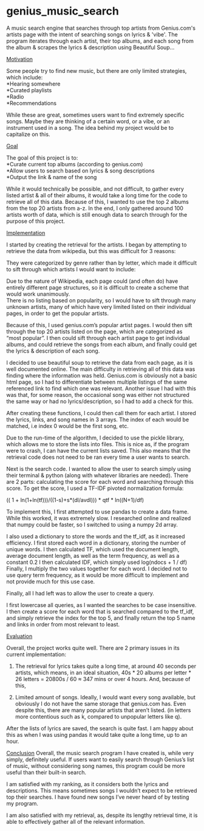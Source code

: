 # genius_music_search
A music search engine that searches through top artists from Genius.com's artists page with the intent of searching songs on lyrics &amp; 'vibe'. The program iterates through each artist, their top albums, and each song from the album &amp; scrapes the lyrics &amp; description using Beautiful Soup...  

<ins> Motivation </ins>

Some people try to find new music, but there are only limited strategies, which include:  
*Hearing somewhere  
*Curated playlists  
*Radio  
*Recommendations  

While these are great, sometimes users want to find extremely specific songs. Maybe they are thinking of a certain word, or a vibe, or an instrument used in a song. The idea behind my project would be to capitalize on this.  

<ins>Goal</ins>  

The goal of this project is to:  
*Curate current top albums (according to genius.com)  
*Allow users to search based on lyrics & song descriptions  
*Output the link & name of the song  

While it would technically be possible, and not difficult, to gather every listed artist & all of their albums, it would take a long time for the code to retrieve all of this data. Because of this, I wanted to use the top 2 albums from the top 20 artists from a-z. In the end, I only gathered around 100 artists worth of data, which is still enough data to search through for the purpose of this project.  

<ins>Implementation</ins>  

I started by creating the retrieval for the artists. I began by attempting to retrieve the data from wikipedia, but this was difficult for 3 reasons:  

They were categorized by genre rather than by letter, which made it difficult to sift through which artists I would want to include:  

Due to the nature of Wikipedia, each page could (and often do) have entirely different page structures, so it is difficult to create a scheme that would work unanimously.  
There is no listing based on popularity, so I would have to sift through many unknown artists, many of which have very limited listed on their individual pages, in order to get the popular artists.  

Because of this, I used genius.com’s popular artist pages. I would then sift through the top 20 artists listed on the page, which are categorized as “most popular”. I then could sift through each artist page to get individual albums, and could retrieve the songs from each album, and finally could get the lyrics & description of each song.   

I decided to use beautiful soup to retrieve the data from each page, as it is well documented online. The main difficulty in retrieving all of this data was finding where the information was held. Genius.com is obviously not a basic html page, so I had to differentiate between multiple listings of the same referenced link to find which one was relevant. Another issue I had with this was that, for some reason, the occasional song was either not structured the same way or had no lyrics/description, so I had to add a check for this.  

After creating these functions, I could then call them for each artist. I stored the lyrics, links, and song names in 3 arrays. The index of each would be matched, i.e index 0 would be the first song, etc.   

Due to the run-time of the algorithm, I decided to use the pickle library, which allows me to store the lists into files. This is nice as, if the program were to crash, I can have the current lists saved. This also means that the retrieval code does not need to be ran every time a user wants to search.  

Next is the search code. I wanted to allow the user to search simply using their terminal & python (along with whatever libraries are needed). There are 2 parts: calculating the score for each word and searching through this score. To get the score, I used a TF-IDF pivoted normalization formula:  

(( 1 + ln(1+ln(tf)))/((1-s)+s*(dl/avdl))) * qtf * ln((N+1)/df)  

To implement this, I first attempted to use pandas to create a data frame. While this worked, it was extremely slow. I researched online and realized that numpy could be faster, so I switched to using a numpy 2d array.   

I also used a dictionary to store the words and the tf_idf, as it increased efficiency. I first stored each word in a dictionary, storing the number of unique words. I then calculated TF, which used the document length, average document length, as well as the term frequency, as well as a constant 0.2 I then calculated IDF, which simply used log(ndocs + 1 / df) Finally, I multiply the two values together for each word. I decided not to use query term frequency, as it would be more difficult to implement and not provide much for this use case.  

Finally, all I had left was to allow the user to create a query.  

I first lowercase all queries, as I wanted the searches to be case insensitive. I then create a score for each word that is searched compared to the tf_idf, and simply retrieve the index for the top 5, and finally return the top 5 name and links in order from most relevant to least.  

<ins>Evaluation</ins>  

Overall, the project works quite well. There are 2 primary issues in its current implementation:
1. The retrieval for lyrics takes quite a long time, at around 40 seconds per artists, which means, in an ideal situation, 40s * 20 albums per letter * 26 letters = 20800s / 60 ≈ 347 mins or over 4 hours. And, because of this,  
  
2. Limited amount of songs. Ideally, I would want every song available, but obviously I do not have the same storage that genius.com has. Even despite this, there are many popular artists that aren’t listed. (in letters more contentious such as k, compared to unpopular letters like q).  

After the lists of lyrics are saved, the search is quite fast. I am happy about this as when I was using pandas it would take quite a long time, up to an hour.  

<ins>Conclusion</ins>
Overall, the music search program I have created is, while very simply, definitely useful. If users want to easily search through Genius’s list of music, without considering song names, this program could be more useful than their built-in search.   

I am satisfied with my ranking, as it considers both the lyrics and descriptions. This means sometimes songs I wouldn’t expect to be retrieved top their searches. I have found new songs I’ve never heard of by testing my program.  

I am also satisfied with my retrieval, as, despite its lengthy retrieval time, it is able to effectively gather all of the relevant information.  
